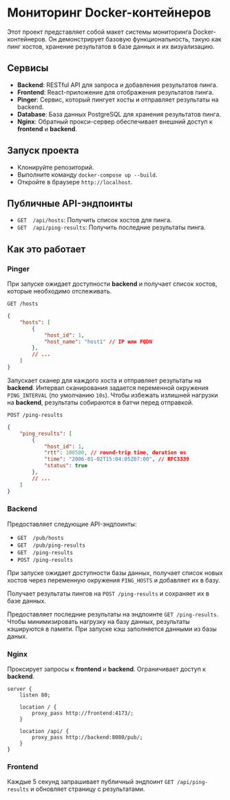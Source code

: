# Мониторинг Docker-контейнеров

Этот проект представляет собой макет системы мониторинга Docker-контейнеров. Он демонстрирует базовую функциональность, такую как пинг хостов, хранение результатов в базе данных и их визуализацию.

## Сервисы

- **Backend**: RESTful API для запроса и добавления результатов пинга.
- **Frontend**: React-приложение для отображения результатов пинга.
- **Pinger**: Сервис, который пингует хосты и отправляет результаты на backend.
- **Database**: База данных PostgreSQL для хранения результатов пинга.
- **Nginx**: Обратный прокси-сервер обеспечивает внешний доступ к **frontend** и **backend**.

## Запуск проекта

- Клонируйте репозиторий.
- Выполните команду `docker-compose up --build`.
- Откройте в браузере `http://localhost`.

## Публичные API-эндпоинты

- `GET  /api/hosts`: Получить список хостов для пинга.
- `GET  /api/ping-results`: Получить последние результаты пинга.

## Как это работает

### Pinger

При запуске ожидает доступности **backend** и получает список хостов, которые необходимо отслеживать.

`GET /hosts`

```json
{
    "hosts": [
        {
            "host_id": 1,
            "host_name": "host1" // IP или FQDN
        },
        // ...
    ]
}
```

Запускает сканер для каждого хоста и отправляет результаты на **backend**. 
Интервал сканирования задается переменной окружения `PING_INTERVAL` (по умолчанию `10s`).
Чтобы избежать излишней нагрузки на **backend**, результаты собираются в батчи перед отправкой.

`POST /ping-results`

```json
{
    "ping_results": [
        {
            "host_id": 1,
            "rtt": 100500, // round-trip time, duration ns
            "time": "2006-01-02T15:04:05Z07:00", // RFC3339
            "status": true
        },
        // ...
    ]
}
```

### Backend

Предоставляет следующие API-эндпоинты:

- `GET  /pub/hosts`
- `GET  /pub/ping-results`
- `GET  /ping-results`
- `POST /ping-results`

При запуске ожидает доступности базы данных, получает список новых хостов через переменную окружения `PING_HOSTS` и добавляет их в базу.

Получает результаты пингов на `POST /ping-results` и сохраняет их в базе данных.

Предоставляет последние результаты на эндпоинте `GET /ping-results`. Чтобы минимизировать нагрузку на базу данных, результаты кэшируются в памяти. При запуске кэш заполняется данными из базы даных.

### Nginx

Проксирует запросы к **frontend** и **backend**. Ограничивает доступ к **backend**.

```nginx
server {
    listen 80;

    location / {
        proxy_pass http://frontend:4173/;
    }

    location /api/ {
        proxy_pass http://backend:8080/pub/;
    }
}
```

### Frontend

Каждые 5 секунд запрашивает публичный эндпоинт `GET /api/ping-results` и обновляет страницу с результатами.

